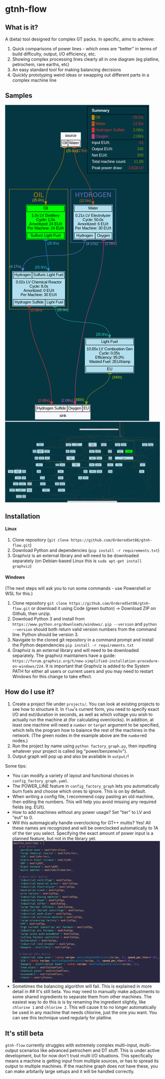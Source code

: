 # gtnh-flow

## What is it?

A (beta) tool designed for complex GT packs. In specific, aims to achieve:

1. Quick comparisons of power lines - which ones are "better" in terms of build difficulty, output, I/O efficiency, etc.
2. Showing complex processing lines clearly all in one diagram (eg platline, petrochem, rare earths, etc)
3. An easy standard tool for making balancing decisions
4. Quickly prototyping weird ideas or swapping out different parts in a complex machine line

## Samples

![Light Fuel w/inefficient hydrogen source](samples/inefficient_light_fuel.png)
![Platline (minus Palladium)](samples/platline.png)

## Installation

#### Linux

1. Clone repository (`git clone https://github.com/OrderedSet86/gtnh-flow.git`)
2. Download Python and dependencies (`pip install -r requirements.txt`)
3. Graphviz is an external library and will need to be downloaded separately (on Debian-based Linux this is `sudo apt-get install graphviz`)

#### Windows

(The next steps will ask you to run some commands - use Powershell or WSL for this.)
1. Clone repository `git clone https://github.com/OrderedSet86/gtnh-flow.git` or download it using Code (green button) -> Download ZIP on Github, then unzip.
2. Download Python 3 and install from `https://www.python.org/downloads/windows/`. `pip --version` and `python --version` should both return valid version numbers from the command line. Python should be version 3.
3. Navigate to the cloned git repository in a command prompt and install the Python dependencies `pip install -r requirements.txt`
4. Graphviz is an external library and will need to be downloaded separately. The graphviz maintainers have a guide: `https://forum.graphviz.org/t/new-simplified-installation-procedure-on-windows/224`. It is important that Graphviz is added to the System PATH for either all users or current users and you may need to restart Windows for this change to take effect.

## How do I use it?
1. Create a project file under `projects/`. You can look at existing projects to see how to structure it. In `flow`'s current form, you need to specify exact I/O and eut/duration in seconds, as well as which voltage you wish to actually run the machine at (for calculating overclocks). In addition, at least one machine will need a `number` or `target` argument to be specified, which tells the program how to balance the rest of the machines in the network. (The green nodes in the example above are the `number`ed nodes.)
2. Run the project by name using `python factory_graph.py`, then inputting whatever your project is called (eg "power/benzene/iv").
3. Output graph will pop up and also be available in `output/`!

Some tips:
+ You can modify a variety of layout and functional choices in `config_factory_graph.yaml`.
+ The POWER_LINE feature in `config_factory_graph` lets you automatically burn fuels and choose which ones to ignore. This is on by default.
+ When writing a config file, I recommend copy pasting an old machine, then editing the numbers. This will help you avoid missing any required fields (eg. EU/t).
+ How to add machines without any power usage? Set "tier" to LV and "eut" to 0.
+ Will this automagically handle overclocking for GT++ multis? Yes! All these names are recognized and will be overclocked automatically to 1A of the tier you select. Specifying the exact amount of power input is a planned feature, but not in the library yet.
![Recognized overclock names](samples/recognized_ocs.png)
+ Sometimes the balancing algorithm will fail. This is explained in more detail in ## It's still beta. You may need to manually make adjustments to some shared ingredients to separate them from other machines. The easiest way to do this is is by renaming the ingredient slightly, like `chlorine 1` and `chlorine 2`. This will cause it to no longer automatically be used in any machine that needs chlorine, just the one you want. You can see this technique used regularly for platline.

## It's still beta
`gtnh-flow` currently struggles with extremely complex multi-input, multi-output scenarios like advanced petrochem and DT stuff. This is under active development, but for now don't trust multi I/O situations. This specfically means a machine is getting input from multiple sources, or has to spread its output to multiple machines. If the machine graph does not have these, you can make arbitarily large setups and it will be handled correctly.
